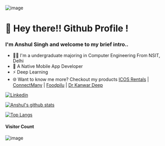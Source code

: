 ![image](https://user-images.githubusercontent.com/35291991/90923520-77913680-e40b-11ea-9dd6-4911701249d5.gif)

# 👋 Hey there!! Github Profile !
### I'm Anshul Singh and welcome to my brief intro..
* 👨‍💻 I'm a undergraduate majoring in Computer Engineering From NSIT, Delhi
* 📱 A Native Mobile App Developer 
* ⚡ Deep Learning 
* 🌐 Want to know me more? Checkout my products [ICOS Rentals](https://play.google.com/store/apps/details?id=com.icos.anshulsingh.icosvehicle) | [ConnectMany](https://play.google.com/store/apps/details?id=com.connect.ansh0.connectmany) | [Foodpilu](https://apkcombo.com/food-pilu/com.foodpilu.app87905/) | [Dr Kanwar Deep](https://play.google.com/store/apps/details?id=com.drkanwardeepd.ansh0.drkanwardeep)

[![Linkedin](https://img.shields.io/badge/-LinkedIn-222222?style=flat-square&logo=Linkedin&color=blue&logoColor=white&link=https://www.linkedin.com/in/anshul-singh-55897b155/)](https://www.linkedin.com/in/anshul-singh-55897b155/) 

[![Anshul's github stats](https://github-readme-stats.vercel.app/api?username=ansh-099&count_private=true&show_icons=true&title_color=ffffff&icon_color=79ff97&text_color=daf7dc&bg_color=191919)](https://github.com/ansh-099)

[![Top Langs](https://github-readme-stats.vercel.app/api/top-langs/?username=ansh-099&layout=compact)](https://github.com/ansh-099)

#### Visitor Count
![image](https://profile-counter.glitch.me/ansh-099/count.svg)
